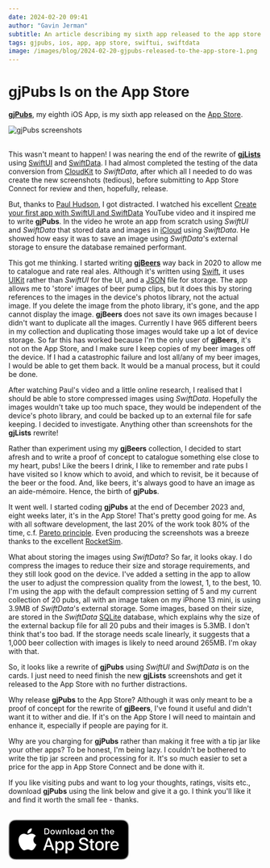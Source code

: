```yaml
---
date: 2024-02-20 09:41
author: "Gavin Jerman"
subtitle: An article describing my sixth app released to the app store
tags: gjpubs, ios, app, app store, swiftui, swiftdata
image: /images/blog/2024-02-20-gjpubs-released-to-the-app-store-1.png
---
```


# gjPubs Is on the App Store

[**gjPubs**](/projects/gjPubs), my eighth iOS App, is my sixth app released on the [App Store](https://apps.apple.com/app/gjpubs/id6475642254?platform=iphone).  

<img src="/images/blog/2024-02-20-gjpubs-released-to-the-app-store-1.png" alt="gjPubs screenshots" width="384">
<br><br>

This wasn't meant to happen! I was nearing the end of the rewrite of [**gjLists**](/projects/gjLists) using [SwiftUI](https://developer.apple.com/documentation/swiftui/) and [SwiftData](https://developer.apple.com/xcode/swiftdata/). I had almost completed the testing of the data conversion from [CloudKit](https://developer.apple.com/icloud/cloudkit/) to *SwiftData*, after which all I needed to do was create the new screenshots (tedious), before submitting to App Store Connect for review and then, hopefully, release.

But, thanks to [Paul Hudson](https://www.hackingwithswift.com/articles/263/build-your-first-app-with-swiftui-and-swiftdata), I got distracted. I watched his excellent [Create your first app with SwiftUI and SwiftData](https://www.youtube.com/watch?v=n4SCMC25BxY) YouTube video and it inspired me to write **gjPubs**. In the video he wrote an app from scratch using *SwiftUI* and *SwiftData* that stored data and images in [iCloud](https://www.apple.com/uk/icloud/) using *SwiftData*. He showed how easy it was to save an image using *SwiftData*'s external storage to ensure the database remained performant. 

This got me thinking. I started writing [**gjBeers**](/projects/gjBeers) way back in 2020 to allow me to catalogue and rate real ales. Although it's written using [Swift](https://swift.org/), it uses [UIKit](https://developer.apple.com/documentation/uikit) rather than *SwiftUI* for the UI, and a [JSON](https://www.json.org) file for storage. The app allows me to 'store' images of beer pump clips, but it does this by storing references to the images in the device's photos library, not the actual image. If you delete the image from the photo library, it's gone, and the app cannot display the image. **gjBeers** does not save its own images because I didn't want to duplicate all the images. Currently I have 965 different beers in my collection and duplicating those images would take up a lot of device storage. So far this has worked because I'm the only user of **gjBeers**, it's not on the App Store, and I make sure I keep copies of my beer images off the device. If I had a catastrophic failure and lost all/any of my beer images, I would be able to get them back. It would be a manual process, but it could be done.

After watching Paul's video and a little online research, I realised that I should be able to store compressed images using *SwiftData*. Hopefully the images wouldn't take up too much space, they would be independent of the device's photo library, and could be backed up to an external file for safe keeping. I decided to investigate. Anything other than screenshots for the **gjLists** rewrite!

Rather than experiment using my **gjBeers** collection, I decided to start afresh and to write a proof of concept to catalogue something else close to my heart, pubs! Like the beers I drink, I like to remember and rate pubs I have visited so I know which to avoid, and which to revisit, be it because of the beer or the food. And, like beers, it's always good to have an image as an aide-mémoire. Hence, the birth of **gjPubs**.

It went well. I started coding **gjPubs** at the end of December 2023 and, eight weeks later, it's in the App Store! That's pretty good going for me. As with all software development, the last 20% of the work took 80% of the time, c.f. [Pareto principle](https://en.wikipedia.org/wiki/Pareto_principle). Even producing the screenshots was a breeze thanks to the excellent [RocketSim](https://www.rocketsim.app).

What about storing the images using *SwiftData*? So far, it looks okay. I do compress the images to reduce their size and storage requirements, and they still look good on the device. I've added a setting in the app to allow the user to adjust the compression quality from the lowest, 1, to the best, 10. I'm using the app with the default compression setting of 5 and my current collection of 20 pubs, all with an image taken on my iPhone 13 mini, is using 3.9MB of *SwiftData*'s external storage. Some images, based on their size, are stored in the *SwiftData* [SQLite](https://www.sqlite.org) database, which explains why the size of the external backup file for all 20 pubs and their images is 5.3MB. I don't think that's too bad. If the storage needs scale linearly, it suggests that a 1,000 beer collection with images is likely to need around 265MB. I'm okay with that.

So, it looks like a rewrite of **gjPubs** using *SwiftUI* and *SwiftData* is on the cards. I just need to need finish the new **gjLists** screenshots and get it released to the App Store with no further distractions.

Why release **gjPubs** to the App Store? Although it was only meant to be a proof of concept for the rewrite of **gjBeers**, I've found it useful and didn't want it to wither and die. If it's on the App Store I will need to maintain and enhance it, especially if people are paying for it.

Why are you charging for **gjPubs** rather than making it free with a tip jar like your other apps? To be honest, I'm being lazy. I couldn't be bothered to write the tip jar screen and processing for it. It's so much easier to set a price for the app in App Store Connect and be done with it.

If you like visiting pubs and want to log your thoughts, ratings, visits etc., download **gjPubs** using the link below and give it a go. I think you'll like it and find it worth the small fee - thanks.
<br><br>

[![download](/images/Download_on_the_App_Store_Badge_US-UK_RGB_blk_092917.svg)](https://apps.apple.com/app/gjpubs/id6475642254?platform=iphone)
